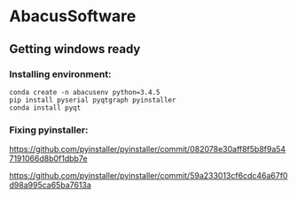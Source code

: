 # AbacusSoftware

## Getting windows ready
### Installing environment:
```
conda create -n abacusenv python=3.4.5
pip install pyserial pyqtgraph pyinstaller
conda install pyqt
```
### Fixing pyinstaller:
https://github.com/pyinstaller/pyinstaller/commit/082078e30aff8f5b8f9a547191066d8b0f1dbb7e

https://github.com/pyinstaller/pyinstaller/commit/59a233013cf6cdc46a67f0d98a995ca65ba7613a
